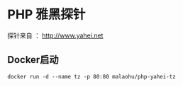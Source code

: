 # PHP 雅黑探针

探针来自 ： http://www.yahei.net 

## Docker启动
```
docker run -d --name tz -p 80:80 malaohu/php-yahei-tz
```

